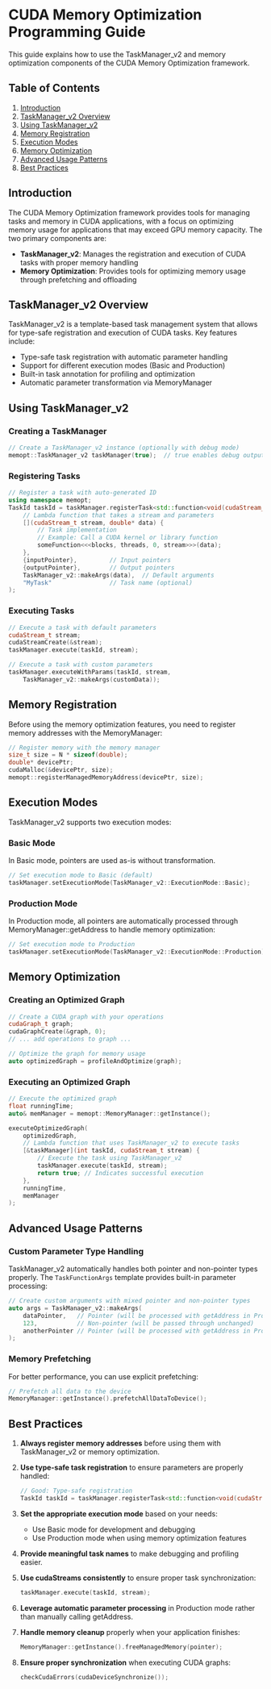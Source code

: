 # CUDA Memory Optimization Programming Guide

This guide explains how to use the TaskManager_v2 and memory optimization components of the CUDA Memory Optimization framework.

## Table of Contents

1. [Introduction](#introduction)
2. [TaskManager_v2 Overview](#taskmanager_v2-overview)
3. [Using TaskManager_v2](#using-taskmanager_v2)
4. [Memory Registration](#memory-registration)
5. [Execution Modes](#execution-modes)
6. [Memory Optimization](#memory-optimization)
7. [Advanced Usage Patterns](#advanced-usage-patterns)
8. [Best Practices](#best-practices)

## Introduction

The CUDA Memory Optimization framework provides tools for managing tasks and memory in CUDA applications, with a focus on optimizing memory usage for applications that may exceed GPU memory capacity. The two primary components are:

- **TaskManager_v2**: Manages the registration and execution of CUDA tasks with proper memory handling
- **Memory Optimization**: Provides tools for optimizing memory usage through prefetching and offloading

## TaskManager_v2 Overview

TaskManager_v2 is a template-based task management system that allows for type-safe registration and execution of CUDA tasks. Key features include:

- Type-safe task registration with automatic parameter handling
- Support for different execution modes (Basic and Production)
- Built-in task annotation for profiling and optimization
- Automatic parameter transformation via MemoryManager

## Using TaskManager_v2

### Creating a TaskManager

```cpp
// Create a TaskManager_v2 instance (optionally with debug mode)
memopt::TaskManager_v2 taskManager(true);  // true enables debug output
```

### Registering Tasks

```cpp
// Register a task with auto-generated ID
using namespace memopt;
TaskId taskId = taskManager.registerTask<std::function<void(cudaStream_t, double*)>, double*>(
    // Lambda function that takes a stream and parameters
    [](cudaStream_t stream, double* data) {
        // Task implementation
        // Example: Call a CUDA kernel or library function
        someFunction<<<blocks, threads, 0, stream>>>(data);
    },
    {inputPointer},         // Input pointers 
    {outputPointer},        // Output pointers
    TaskManager_v2::makeArgs(data),  // Default arguments
    "MyTask"                // Task name (optional)
);
```

### Executing Tasks

```cpp
// Execute a task with default parameters
cudaStream_t stream;
cudaStreamCreate(&stream);
taskManager.execute(taskId, stream);

// Execute a task with custom parameters
taskManager.executeWithParams(taskId, stream, 
    TaskManager_v2::makeArgs(customData));
```

## Memory Registration

Before using the memory optimization features, you need to register memory addresses with the MemoryManager:

```cpp
// Register memory with the memory manager
size_t size = N * sizeof(double);
double* devicePtr;
cudaMalloc(&devicePtr, size);
memopt::registerManagedMemoryAddress(devicePtr, size);
```

## Execution Modes

TaskManager_v2 supports two execution modes:

### Basic Mode

In Basic mode, pointers are used as-is without transformation.

```cpp
// Set execution mode to Basic (default)
taskManager.setExecutionMode(TaskManager_v2::ExecutionMode::Basic);
```

### Production Mode

In Production mode, all pointers are automatically processed through MemoryManager::getAddress to handle memory optimization:

```cpp
// Set execution mode to Production
taskManager.setExecutionMode(TaskManager_v2::ExecutionMode::Production);
```

## Memory Optimization

### Creating an Optimized Graph

```cpp
// Create a CUDA graph with your operations
cudaGraph_t graph;
cudaGraphCreate(&graph, 0);
// ... add operations to graph ...

// Optimize the graph for memory usage
auto optimizedGraph = profileAndOptimize(graph);
```

### Executing an Optimized Graph

```cpp
// Execute the optimized graph
float runningTime;
auto& memManager = memopt::MemoryManager::getInstance();

executeOptimizedGraph(
    optimizedGraph,
    // Lambda function that uses TaskManager_v2 to execute tasks
    [&taskManager](int taskId, cudaStream_t stream) {
        // Execute the task using TaskManager_v2
        taskManager.execute(taskId, stream);
        return true; // Indicates successful execution
    },
    runningTime,
    memManager
);
```

## Advanced Usage Patterns

### Custom Parameter Type Handling

TaskManager_v2 automatically handles both pointer and non-pointer types properly. The `TaskFunctionArgs` template provides built-in parameter processing:

```cpp
// Create custom arguments with mixed pointer and non-pointer types
auto args = TaskManager_v2::makeArgs(
    dataPointer,   // Pointer (will be processed with getAddress in Production mode)
    123,           // Non-pointer (will be passed through unchanged)
    anotherPointer // Pointer (will be processed with getAddress in Production mode)
);
```

### Memory Prefetching

For better performance, you can use explicit prefetching:

```cpp
// Prefetch all data to the device
MemoryManager::getInstance().prefetchAllDataToDevice();
```

## Best Practices

1. **Always register memory addresses** before using them with TaskManager_v2 or memory optimization.

2. **Use type-safe task registration** to ensure parameters are properly handled:
   ```cpp
   // Good: Type-safe registration
   TaskId taskId = taskManager.registerTask<std::function<void(cudaStream_t, float*)>, float*>(...);
   ```

3. **Set the appropriate execution mode** based on your needs:
   - Use Basic mode for development and debugging
   - Use Production mode when using memory optimization features

4. **Provide meaningful task names** to make debugging and profiling easier.

5. **Use cudaStreams consistently** to ensure proper task synchronization:
   ```cpp
   taskManager.execute(taskId, stream);
   ```

6. **Leverage automatic parameter processing** in Production mode rather than manually calling getAddress.

7. **Handle memory cleanup** properly when your application finishes:
   ```cpp
   MemoryManager::getInstance().freeManagedMemory(pointer);
   ```

8. **Ensure proper synchronization** when executing CUDA graphs:
   ```cpp
   checkCudaErrors(cudaDeviceSynchronize());
   ```